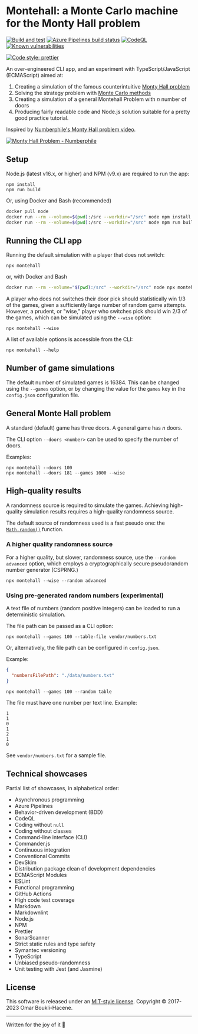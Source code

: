 # Montehall: a Monte Carlo machine for the Monty Hall problem

[![Build and test](https://github.com/oboukli/montehall/actions/workflows/build-and-test.yml/badge.svg)](https://github.com/oboukli/montehall/actions/workflows/build-and-test.yml)
[![Azure Pipelines build status](https://dev.azure.com/omarboukli/montehall/_apis/build/status/oboukli.montehall?branchName=main)](https://dev.azure.com/omarboukli/montehall/_build/latest?definitionId=1&branchName=main)
[![CodeQL](https://github.com/oboukli/montehall/actions/workflows/codeql-analysis.yml/badge.svg?branch=main)](https://github.com/oboukli/montehall/actions/workflows/codeql-analysis.yml?query=branch%3Amain)
[![Known vulnerabilities](https://snyk.io/test/github/oboukli/montehall/badge.svg)](https://snyk.io/test/github/oboukli/montehall)

[![Code style: prettier](https://img.shields.io/badge/code_style-prettier-ff69b4.svg?style=flat-square)](https://github.com/prettier/prettier)

An over-engineered CLI app, and an experiment with TypeScript/JavaScript (ECMAScript)
aimed at:

1. Creating a simulation of the famous counterintuitive [Monty Hall problem](https://en.wikipedia.org/wiki/Monty_Hall_problem)
2. Solving the strategy problem with [Monte Carlo methods](https://en.wikipedia.org/wiki/Monte_Carlo_method)
3. Creating a simulation of a general Montehall Problem with $n$ number of doors
4. Producing fairly readable code and Node.js solution suitable
   for a pretty good practice tutorial.

Inspired by
[Numberphile's Monty Hall problem video](https://www.youtube.com/watch?v=4Lb-6rxZxx0).

[![Monty Hall Problem - Numberphile](https://img.youtube.com/vi/4Lb-6rxZxx0/0.jpg)
](https://www.youtube.com/watch?v=4Lb-6rxZxx0)

## Setup

Node.js (latest v16.x, or higher) and NPM (v9.x) are required to run the app:

```shell
npm install
npm run build
```

Or, using Docker and Bash (recommended)

```bash
docker pull node
docker run --rm --volume=$(pwd):/src --workdir="/src" node npm install
docker run --rm --volume=$(pwd):/src --workdir="/src" node npm run build
```

## Running the CLI app

Running the default simulation with a player that does not switch:

```shell
npx montehall
```

or, with Docker and Bash

```bash
docker run --rm --volume="$(pwd):/src" --workdir="/src" node npx montehall
```

A player who does not switches their door pick should statistically win 1/3
of the games, given a sufficiently large number of random game attempts.
However, a prudent, or "wise," player who switches pick should win 2/3
of the games, which can be simulated using the `--wise` option:

```shell
npx montehall --wise
```

A list of available options is accessible from the CLI:

```shell
npx montehall --help
```

## Number of game simulations

The default number of simulated games is 16384.
This can be changed using the `--games` option, or by changing the value for
the `games` key in the `config.json` configuration file.

## General Monte Hall problem

A standard (default) game has three doors. A general game has $n$ doors.

The CLI option `--doors <number>` can be used to specify the number of doors.

Examples:

```shell
npx montehall --doors 100
npx montehall --doors 181 --games 1000 --wise
```

## High-quality results

A randomness source is required to simulate the games. Achieving high-quality
simulation results requires a high-quality randomness source.

The default source of randomness used is a fast pseudo one: the
[`Math.random()`](https://developer.mozilla.org/en-US/docs/Web/JavaScript/Reference/Global_Objects/Math/random)
function.

### A higher quality randomness source

For a higher quality, but slower, randomness source,
use the `--random advanced` option, which employs a cryptographically
secure pseudorandom number generator (CSPRNG.)

```shell
npx montehall --wise --random advanced
```

### Using pre-generated random numbers (experimental)

A text file of numbers (random positive integers) can be loaded to run
a deterministic simulation.

The file path can be passed as a CLI option:

```shell
npx montehall --games 100 --table-file vendor/numbers.txt
```

Or, alternatively, the file path can be configured in `config.json`.

Example:

```json
{
  "numbersFilePath": "./data/numbers.txt"
}
```

```shell
npx montehall --games 100 --random table
```

The file must have one number per text line. Example:

```text
1
1
0
1
2
1
0
```

See `vendor/numbers.txt` for a sample file.

## Technical showcases

Partial list of showcases, in alphabetical order:

- Asynchronous programming
- Azure Pipelines
- Behavior-driven development (BDD)
- CodeQL
- Coding without `null`
- Coding without classes
- Command-line interface (CLI)
- Commander.js
- Continuous integration
- Conventional Commits
- DevSkim
- Distribution package clean of development dependencies
- ECMAScript Modules
- ESLint
- Functional programming
- GitHub Actions
- High code test coverage
- Markdown
- Markdownlint
- Node.js
- NPM
- Prettier
- SonarScanner
- Strict static rules and type safety
- Symantec versioning
- TypeScript
- Unbiased pseudo-randomness
- Unit testing with Jest (and Jasmine)

## License

This software is released under an [MIT-style license](LICENSE).
Copyright © 2017-2023 Omar Boukli-Hacene.

---

Written for the joy of it 🐻
